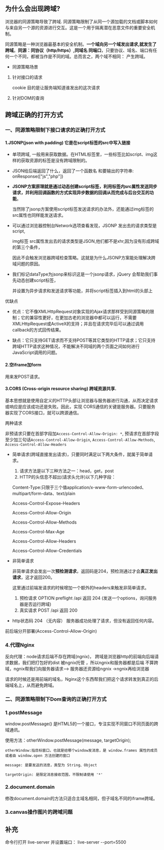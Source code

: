 ## 为什么会出现跨域?

浏览器的同源策略导致了跨域. 同源策略限制了从同一个源加载的文档或脚本如何与来自另一个源的资源进行交互。这是一个用于隔离潜在恶意文件的重要安全机制。

同源策略是一种浏览器最基本的安全机制。**一个域向另一个域发出请求,就发生了跨域**。**同源：同协议（http/https）,同域名 同端口**，只要协议、域名、端口有任何一个不同，都被当作是不同的域。总而言之，两个域不相同： 产生跨域。

- 同源策略场景

1. 针对接口的请求 

   cookie 目的是让服务端知道谁发出的这次请求

2. 针对DOM的查询


## 跨域正确的打开方式

### 一、同源策略限制下接口请求的正确打开方式

#### 1.JSONP(json with padding) 它是在script标签的src中写入链接

- 单项跨域, 一般用来获取数据。在HTML标签里，一些标签比如script、img这样的获取资源的标签是没有跨域限制的。

- JSON给后端返回了什么，返回了一个函数名 和要输出的字符串: onResponse(["js","php"])

- **JSONP方案原理就是通过动态创建script标签，利用标签内src属性发送同步请求，并利用回调函数的方式实现异步数据的回调从而完成与后台交互的功能**。

  当然除了jsonp方案使用script标签发送请求的办法外，还能通过img标签的src属性也同样能发送请求。

- 可以通过浏览器控制台Network选项查看发现，JSONP 发出去的请求类型是script, 

  img标签 src属性发出去的请求类型是JSON,他们都不是xhr,因为没有形成跨域的第三个条件，

  因此不会触发浏览器跨域检查策略。这就是为什么JSONP方案能处理解决跨域问题的原因。

- 我们标记dataType为jsonp来标识这是一个jsonp请求，jQuery 会帮助我们事先动态创建script标签，

  并设置为异步请求和发送请求等功能，并将script标签插入到html的头部上

优缺点

- 优点：它不像XMLHttpRequest对象实现的Ajax请求那样受到同源策略的限制；它的兼容性更好，在更加古老的浏览器中都可以运行，不需要XMLHttpRequest或ActiveX的支持；并且在请求完毕后可以通过调用callback的方式回传结果。

- 缺点：它只支持GET请求而不支持POST等其它类型的HTTP请求；它只支持跨域HTTP请求这种情况，不能解决不同域的两个页面之间如何进行JavaScript调用的问题。

#### 2.空iframe加form

用来发POST请求。

#### 3.CORS (Cross-origin resource sharing) 跨域资源共享.

基本思想就是使用自定义的HTTP头部让浏览器与服务器进行沟通，从而决定请求或响应是应该成功还是失败。因此，实现 CORS通信的关键是服务器。只要服务器实现了CORS接口，就可以跨源通信。

两种请求

非预请求只要在首部字段加`Access-Control-Allow-Origin: *`, 预请求在首部字段至少加三句话`Access-Control-Allow-Origin`, `Access-Control-Allow-Methods`, `Access-Control-Allow-Headers`

- 简单请求(跨域直接发出请求)，只要同时满足以下两大条件，就属于简单请求。

  1. 请求方法是以下三种方法之一：head，get，post
  2. HTTP的头信息不超出(请求头允许)以下几种字段：

  Content-Type:只限于三个值application/x-www-form-urlencoded、multipart/form-data、text/plain

  Access-Control-Expose-Headers

  Access-Control-Allow-Origin

  Access-Control-Allow-Methods

  Access-Control-Max-Age

  Access-Control-Allow-Headers

  Access-Control-Allow-Credentials

- 非简单请求

  非简单请求会发出一次**预检测请求**，返回码是204，预检测通过才会**真正发出请求**，这才返回200。

  这里通过前端发请求的时候增加一个额外的headers来触发非简单请求。

  1. 预检请求 OPTION preflight /api 返回 204 (发送一个options，询问服务器是否运行跨域)
  2. 真实请求 POST /api 返回 200

- http状态码 204 （无内容） 服务器成功处理了请求，但没有返回任何内容。 


前后端分开部署(Access-Control-Allow-Origin)

### 4.代理Nginx

反向代理：node请求后端不存在跨域(ngnix)， 跨域是浏览器http的前端向后端请求数据，我们把打包好的dist 被ngnix托管 ，所以ngnix和服务器都是后端 不算跨域，ngnix帮我们向服务器请求—> 服务器还资源给ngnix ->ngnix再给浏览器

请求的时候还是用前端的域名，Nginx这个东西帮我们把这个请求转发到真正的后端域名上，从而避免跨域。

### 二、同源策略限制下Dom查询的正确打开方式

### 1.postMessage

window.postMessage() 是HTML5的一个接口，专注实现不同窗口不同页面的跨域通讯。

使用方法：otherWindow.postMessage(message, targetOrigin);

```
otherWindow:指目标窗口，也就是给哪个window发消息，是 window.frames 属性的成员或者由 window.open 方法创建的窗口

message: 是要发送的消息，类型为 String、Object

targetOrigin: 是限定消息接收范围，不限制请使用 '*'
```

### 2.document.domain

修改document.domain的方法只适合主域名相同，但子域名不同的iframe跨域。

### 3.canvas操作图片的跨域问题

## 补充

命令行打开 live-server 并设置端口： live-server --port=5500